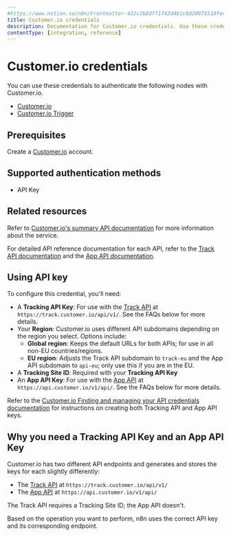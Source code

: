 ```yaml
---
#https://www.notion.so/n8n/Frontmatter-432c2b8dff1f43d4b1c8d20075510fe4
title: Customer.io credentials
description: Documentation for Customer.io credentials. Use these credentials to authenticate Customer.io in n8n, a workflow automation platform.
contentType: [integration, reference]
---
```


# Customer.io credentials

You can use these credentials to authenticate the following nodes with Customer.io.

- [Customer.io](/integrations/builtin/app-nodes/n8n-nodes-base.customerio.md)
- [Customer.io Trigger](/integrations/builtin/trigger-nodes/n8n-nodes-base.customeriotrigger.md)

## Prerequisites

Create a [Customer.io](https://customer.io/) account.

## Supported authentication methods

- API Key

## Related resources

Refer to [Customer.io's summary API documentation](https://customer.io/docs/api/?api=journeys) for more information about the service.

For detailed API reference documentation for each API, refer to the [Track API documentation](https://customer.io/docs/api/track/) and the [App API documentation](https://customer.io/docs/api/app/).

## Using API key

To configure this credential, you'll need:

- A **Tracking API Key**: For use with the [Track API](https://customer.io/docs/api/track/) at `https://track.customer.io/api/v1/`. See the FAQs below for more details.
- Your **Region**: Customer.io uses different API subdomains depending on the region you select. Options include:
    - **Global region**: Keeps the default URLs for both APIs; for use in all non-EU countries/regions.
    - **EU region**: Adjusts the Track API subdomain to `track-eu` and the App API subdomain to `api-eu`; only use this if you are in the EU.
- A **Tracking Site ID**: Required with your **Tracking API Key**
- An **App API Key**: For use with the [App API](https://customer.io/docs/api/app/) at `https://api.customer.io/v1/api/`. See the FAQs below for more details.

Refer to the [Customer.io Finding and managing your API credentials documentation](https://customer.io/docs/accounts-and-workspaces/managing-credentials/) for instructions on creating both Tracking API and App API keys.

## Why you need a Tracking API Key and an App API Key

Customer.io has two different API endpoints and generates and stores the keys for each slightly differently:

- The [Track API](https://customer.io/docs/api/track/) at `https://track.customer.io/api/v1/`
- The [App API](https://customer.io/docs/api/app/) at `https://api.customer.io/v1/api/`

The Track API requires a Tracking Site ID; the App API doesn't.

Based on the operation you want to perform, n8n uses the correct API key and its corresponding endpoint.

